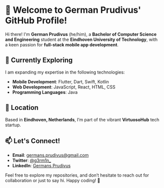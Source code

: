 # 👋 Welcome to German Prudivus' GitHub Profile!

Hi there! I'm **German Prudivus** (he/him), a **Bachelor of Computer Science and Engineering** student at the **Eindhoven University of Technology**, with a keen passion for **full-stack mobile app development**.

## 🌱 Currently Exploring
I am expanding my expertise in the following technologies:
- **Mobile Development**: Flutter, Dart, Swift, Kotlin  
- **Web Development**: JavaScript, React, HTML, CSS  
- **Programming Languages**: Java  

## 📍 Location
Based in **Eindhoven, Netherlands**, I’m part of the vibrant **VirtuosoHub** tech startup.

## 📫 Let's Connect!
- **Email**: [germans.prudivus@gmail.com](mailto:german.prudivus1008@gmail.com)  
- **Twitter**: [@g3rm1n_](https://twitter.com/g3rm1n_)  
- **LinkedIn**: [Germans Prudivus](https://linkedin.com/in/germans-prudivus)  

Feel free to explore my repositories, and don’t hesitate to reach out for collaboration or just to say hi. Happy coding! 🚀
